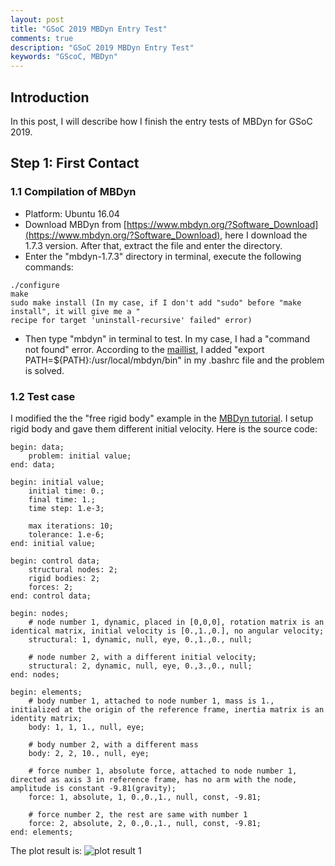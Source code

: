 ```yaml
---
layout: post
title: "GSoC 2019 MBDyn Entry Test"
comments: true
description: "GSoC 2019 MBDyn Entry Test"
keywords: "GScoC, MBDyn"
---
```

## Introduction
In this post, I will describe how I finish the entry tests of MBDyn for GSoC 2019.

## Step 1: First Contact
### 1.1 Compilation of MBDyn
* Platform: Ubuntu 16.04
* Download MBDyn from [https://www.mbdyn.org/?Software_Download](https://www.mbdyn.org/?Software_Download), here I download the 1.7.3 version. After that, extract the file and enter the directory.
* Enter the "mbdyn-1.7.3" directory in terminal, execute the following commands:
~~~
./configure
make
sudo make install (In my case, if I don't add "sudo" before "make install", it will give me a "
recipe for target 'uninstall-recursive' failed" error)
~~~
* Then type "mbdyn" in terminal to test. In my case, I had a "command not found" error. According to the [maillist](http://mail.mbdyn.org/pipermail/mbdyn-users/2019-March/002231.html), I added "export PATH=${PATH}:/usr/local/mbdyn/bin" in my .bashrc file and the problem is solved.

### 1.2 Test case
I modified the the "free rigid body" example in the [MBDyn tutorial](https://www.mbdyn.org/userfiles/documents/tutorials.pdf). I setup rigid body and gave them different initial velocity. 
Here is the source code:
~~~
begin: data;
	problem: initial value;
end: data;

begin: initial value;
	initial time: 0.;
	final time: 1.;
	time step: 1.e-3;

	max iterations: 10;
	tolerance: 1.e-6;
end: initial value;

begin: control data;
	structural nodes: 2;
	rigid bodies: 2;
	forces: 2;
end: control data;

begin: nodes;
	# node number 1, dynamic, placed in [0,0,0], rotation matrix is an identical matrix, initial velocity is [0.,1.,0.], no angular velocity;
	structural: 1, dynamic, null, eye, 0.,1.,0., null; 

	# node number 2, with a different initial velocity;
	structural: 2, dynamic, null, eye, 0.,3.,0., null;
end: nodes;

begin: elements;
	# body number 1, attached to node number 1, mass is 1., initialized at the origin of the reference frame, inertia matrix is an identity matrix;
	body: 1, 1, 1., null, eye;

	# body number 2, with a different mass
	body: 2, 2, 10., null, eye;
	
	# force number 1, absolute force, attached to node number 1, directed as axis 3 in reference frame, has no arm with the node, amplitude is constant -9.81(gravity);
	force: 1, absolute, 1, 0.,0.,1., null, const, -9.81;

	# force number 2, the rest are same with number 1
	force: 2, absolute, 2, 0.,0.,1., null, const, -9.81;
end: elements;
~~~

The plot result is:
![plot result 1](https://github.com/MuchenSun/blog/tree/master/img/mbdyn_entry_test_1.jpeg)